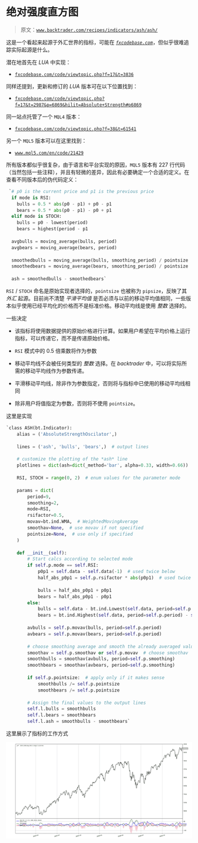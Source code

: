 # 绝对强度直方图

> 原文：[`www.backtrader.com/recipes/indicators/ash/ash/`](https://www.backtrader.com/recipes/indicators/ash/ash/)

这是一个看起来起源于外汇世界的指标，可能在 *[`fxcodebase.com`](http://fxcodebase.com)*，但似乎很难追踪实际起源是什么。

潜在地首先在 *LUA* 中实现：

+   [`fxcodebase.com/code/viewtopic.php?f=17&t=3836`](http://fxcodebase.com/code/viewtopic.php?f=17&t=3836)

同样还提到，更新和修订的 *LUA* 版本可在以下位置找到：

+   [`fxcodebase.com/code/viewtopic.php?f=17&t=2987&p=6869&hilit=Absolute+Strength#p6869`](http://fxcodebase.com/code/viewtopic.php?f=17&t=2987&p=6869&hilit=Absolute+Strength#p6869)

同一站点托管了一个 `MQL4` 版本：

+   [`fxcodebase.com/code/viewtopic.php?f=38&t=61541`](http://fxcodebase.com/code/viewtopic.php?f=38&t=61541)

另一个 `MQL5` 版本可以在这里找到：

+   [`www.mql5.com/en/code/21429`](https://www.mql5.com/en/code/21429)

所有版本都似乎很复杂，由于语言和平台实现的原因，`MQL5` 版本有 227 行代码（当然包括一些注释），并且有轻微的差异，因此有必要确定一个合适的定义。在查看不同版本后的伪代码定义：

```py
 `# p0 is the current price and p1 is the previous price
  if mode is RSI:
    bulls = 0.5 * abs(p0 - p1) + p0 - p1
    bears = 0.5 * abs(p0 - p1) - p0 + p1
  elif mode is STOCH:
    bulls = p0 - lowest(period)
    bears = highest(period - p1

  avgbulls = moving_average(bulls, period)
  avgbears = moving_average(bears, period)

  smoothedbulls = moving_average(bulls, smoothing_period) / pointsize
  smoothedbears = moving_average(bears, smoothing_period) / pointsize

  ash = smoothedbulls - smoothedbears` 
```

`RSI` / `STOCH` 命名是原始实现者选择的，`pointsize` 也被称为 `pipsize`，反映了其 *外汇* 起源。目前尚不清楚 *平滑平均值* 是否必须与以前的移动平均值相同，一些版本似乎使用已经平均化的价格而不是标准价格。移动平均线是使用 *整数* 选择的。

一些决定

+   该指标将使用数据提供的原始价格进行计算。如果用户希望在平均价格上运行指标，可以传递它，而不是传递原始价格。

+   `RSI` 模式中的 0.5 倍乘数将作为参数

+   移动平均线不会被任何类型的 *整数* 选择。在 *backtrader* 中，可以将实际所需的移动平均线作为参数传递。

+   平滑移动平均线，除非作为参数指定，否则将与指标中已使用的移动平均线相同

+   除非用户将值指定为参数，否则将不使用 `pointsize`。

这里是实现

```py
`class ASH(bt.Indicator):
    alias = ('AbsoluteStrengthOscilator',)

    lines = ('ash', 'bulls', 'bears',)  # output lines

    # customize the plotting of the *ash* line
    plotlines = dict(ash=dict(_method='bar', alpha=0.33, width=0.66))

    RSI, STOCH = range(0, 2)  # enum values for the parameter mode

    params = dict(
        period=9,
        smoothing=2,
        mode=RSI,
        rsifactor=0.5,
        movav=bt.ind.WMA,  # WeightedMovingAverage
        smoothav=None,  # use movav if not specified
        pointsize=None,  # use only if specified
    )

    def __init__(self):
        # Start calcs according to selected mode
        if self.p.mode == self.RSI:
            p0p1 = self.data - self.data(-1)  # used twice below
            half_abs_p0p1 = self.p.rsifactor * abs(p0p1)  # used twice below

            bulls = half_abs_p0p1 + p0p1
            bears = half_abs_p0p1 - p0p1
        else:
            bulls = self.data - bt.ind.Lowest(self.data, period=self.p.period)
            bears = bt.ind.Highest(self.data, period=self.p.period) - self.data

        avbulls = self.p.movav(bulls, period=self.p.period)
        avbears = self.p.movav(bears, period=self.p.period)

        # choose smoothing average and smooth the already averaged values
        smoothav = self.p.smoothav or self.p.movav  # choose smoothav
        smoothbulls = smoothav(avbulls, period=self.p.smoothing)
        smoothbears = smoothav(avbears, period=self.p.smoothing)

        if self.p.pointsize:  # apply only if it makes sense
            smoothbulls /= self.p.pointsize
            smoothbears /= self.p.pointsize

        # Assign the final values to the output lines
        self.l.bulls = smoothbulls
        self.l.bears = smoothbears
        self.l.ash = smoothbulls - smoothbears` 
```

这里展示了指标的工作方式

![ASH View](img/4ae3bc56070937641c791efa59548b47.png)
